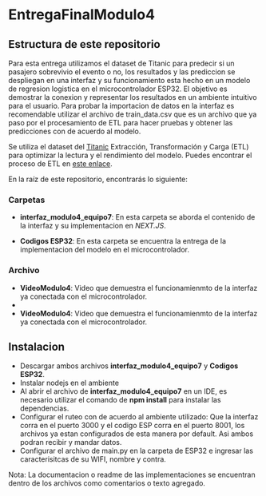 # EntregaFinalModulo4

## Estructura de este repositorio

Para esta entrega utilizamos el dataset de Titanic para predecir si un pasajero sobrevivio el evento o no, los resultados y las prediccion se despliegan en una interfaz y su funcionamiento esta hecho en un modelo de regresion logistica en el microcontrolador ESP32. El objetivo es demostrar la conexion y representar los resultados en un ambiente intuitivo para el usuario. Para probar la importacion de datos en la interfaz es recomendable utilizar el archivo de train_data.csv que es un archivo que ya paso por el procesamiento de ETL para hacer pruebas y obtener las predicciones con de acuerdo al modelo. 

Se utiliza el dataset del [Titanic](https://www.kaggle.com/competitions/titanic/data)
Extracción, Transformación y Carga (ETL) para optimizar la lectura y el rendimiento del modelo. Puedes encontrar el proceso de ETL en [este enlace](https://github.com/ArturoGarzaTec/TC3006C.101_Equipo.git).

En la raíz de este repositorio, encontrarás lo siguiente:

### Carpetas

- **interfaz_modulo4_equipo7**: En esta carpeta se aborda el contenido de la interfaz y su implementacion en *NEXT.JS*.

- **Codigos ESP32**: En esta carpeta se encuentra la entrega de la implementacion del modelo en el microcontrolador.

### Archivo

- **VideoModulo4**: Video que demuestra el funcionamienmto de la interfaz ya conectada con el microcontrolador.
- 
- **VideoModulo4**: Video que demuestra el funcionamienmto de la interfaz ya conectada con el microcontrolador.

## Instalacion

- Descargar ambos archivos **interfaz_modulo4_equipo7** y **Codigos ESP32**.
- Instalar nodejs en el ambiente
- Al abrir el archivo de **interfaz_modulo4_equipo7** en un IDE, es necesario utilizar el comando de **npm install** para instalar las dependencias.
- Configurar el ruteo con de acuerdo al ambiente utilizado: Que la interfaz corra en el puerto 3000 y el codigo ESP corra en el puerto 8001, los archivos ya estan configurados de esta manera por default. Asi ambos podran recibir y mandar datos.
- Configurar el archivo de main.py en la carpeta de ESP32 e ingresar las caracterisitcas de su WIFI, nombre y contra. 


    
Nota: La documentacion o readme de las implementaciones se encuentran dentro de los archivos como comentarios o texto agregado. 
